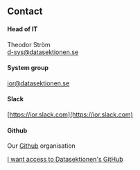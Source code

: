 ## Contact

#### Head of IT

Theodor Ström </br>
[d-sys@datasektionen.se](mailto:d-sys@datasektionen.se)


#### System group
[ior@datasektionen.se](mailto:ior@datasektionen.se)

#### Slack

[https://ior.slack.com](https://ior.slack.com)

#### Github

Our [Github](https://dsekt.se/github-link-website) organisation</br>

[I want access to Datasektionen's GitHub](https://dsekt.se/github-access)
